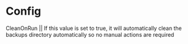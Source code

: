 # Config


CleanOnRun || If this value is set to true, it will automatically clean the backups directory automatically so no manual actions are required